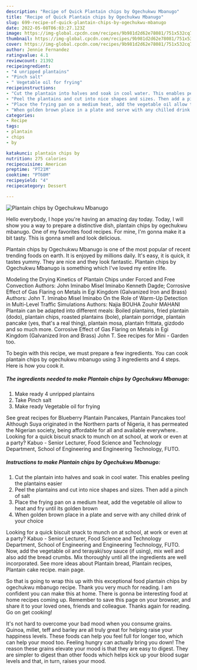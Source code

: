```yaml
---
description: "Recipe of Quick Plantain chips by Ogechukwu Mbanugo"
title: "Recipe of Quick Plantain chips by Ogechukwu Mbanugo"
slug: 699-recipe-of-quick-plantain-chips-by-ogechukwu-mbanugo
date: 2022-05-08T06:03:27.123Z
image: https://img-global.cpcdn.com/recipes/9b981d2d62e78081/751x532cq70/plantain-chips-by-ogechukwu-mbanugo-recipe-main-photo.jpg
thumbnail: https://img-global.cpcdn.com/recipes/9b981d2d62e78081/751x532cq70/plantain-chips-by-ogechukwu-mbanugo-recipe-main-photo.jpg
cover: https://img-global.cpcdn.com/recipes/9b981d2d62e78081/751x532cq70/plantain-chips-by-ogechukwu-mbanugo-recipe-main-photo.jpg
author: Jennie Fernandez
ratingvalue: 4.1
reviewcount: 21392
recipeingredient:
- "4 unripped plantains"
- "Pinch salt"
- " Vegetable oil for frying"
recipeinstructions:
- "Cut the plantain into halves and soak in cool water. This enables peeling the plantains easier"
- "Peel the plantains and cut into nice shapes and sizes. Then add a pinch of salt"
- "Place the frying pan on a medium heat, add the vegetable oil allow to heat and fry until its golden brown"
- "When golden brown place in a plate and serve with any chilled drink of your choice"
categories:
- Recipe
tags:
- plantain
- chips
- by

katakunci: plantain chips by 
nutrition: 275 calories
recipecuisine: American
preptime: "PT21M"
cooktime: "PT60M"
recipeyield: "4"
recipecategory: Dessert

---
```



![Plantain chips by Ogechukwu Mbanugo](https://img-global.cpcdn.com/recipes/9b981d2d62e78081/751x532cq70/plantain-chips-by-ogechukwu-mbanugo-recipe-main-photo.jpg)

Hello everybody, I hope you're having an amazing day today. Today, I will show you a way to prepare a distinctive dish, plantain chips by ogechukwu mbanugo. One of my favorites food recipes. For mine, I'm gonna make it a bit tasty. This is gonna smell and look delicious.

Plantain chips by Ogechukwu Mbanugo is one of the most popular of recent trending foods on earth. It is enjoyed by millions daily. It's easy, it is quick, it tastes yummy. They are nice and they look fantastic. Plantain chips by Ogechukwu Mbanugo is something which I've loved my entire life.

Modeling the Drying Kinetics of Plantain Chips under Forced and Free Convection Authors: John Iminabo Misel Iminabo Kenneth Dagde; Corrosive Effect of Gas Flaring on Metals in Egi Kingdom (Galvanized Iron and Brass) Authors: John T. Iminabo Misel Iminabo On the Role of Warm-Up Detection in Multi-Level Traffic Simulations Authors: Najia BOUHA Zouhir MAHANI Plantain can be adapted into different meals: Boiled plantains, fried plantain (dodo), plantain chips, roasted plantains (bole), plantain porridge, plantain pancake (yes, that&#39;s a real thing), plantain mosa, plantain frittata, gizdodo and so much more. Corrosive Effect of Gas Flaring on Metals in Egi Kingdom (Galvanized Iron and Brass) John T. See recipes for Mini - Garden too.


To begin with this recipe, we must prepare a few ingredients. You can cook plantain chips by ogechukwu mbanugo using 3 ingredients and 4 steps. Here is how you cook it.

<!--inarticleads1-->

##### The ingredients needed to make Plantain chips by Ogechukwu Mbanugo:

1. Make ready 4 unripped plantains
1. Take Pinch salt
1. Make ready  Vegetable oil for frying


See great recipes for Blueberry Plantain Pancakes, Plantain Pancakes too! Although Suya originated in the Northern parts of Nigeria, it has permeated the Nigerian society, being affordable for all and available everywhere.. Looking for a quick biscuit snack to munch on at school, at work or even at a party? Kabuo - Senior Lecturer, Food Science and Technology Department, School of Engineering and Engineering Technology, FUTO. 

<!--inarticleads2-->

##### Instructions to make Plantain chips by Ogechukwu Mbanugo:

1. Cut the plantain into halves and soak in cool water. This enables peeling the plantains easier
1. Peel the plantains and cut into nice shapes and sizes. Then add a pinch of salt
1. Place the frying pan on a medium heat, add the vegetable oil allow to heat and fry until its golden brown
1. When golden brown place in a plate and serve with any chilled drink of your choice


Looking for a quick biscuit snack to munch on at school, at work or even at a party? Kabuo - Senior Lecturer, Food Science and Technology Department, School of Engineering and Engineering Technology, FUTO. Now, add the vegetable oil and terayaki/soy sauce (if using), mix well and also add the bread crumbs. Mix thoroughly until all the ingredients are well incorporated. See more ideas about Plantain bread, Plantain recipes, Plantain cake recipe. main page. 

So that is going to wrap this up with this exceptional food plantain chips by ogechukwu mbanugo recipe. Thank you very much for reading. I am confident you can make this at home. There is gonna be interesting food at home recipes coming up. Remember to save this page on your browser, and share it to your loved ones, friends and colleague. Thanks again for reading. Go on get cooking!

It's not hard to overcome your bad mood when you consume grains. Quinoa, millet, teff and barley are all truly great for helping raise your happiness levels. These foods can help you feel full for longer too, which can help your mood too. Feeling hungry can actually bring you down! The reason these grains elevate your mood is that they are easy to digest. They are simpler to digest than other foods which helps kick up your blood sugar levels and that, in turn, raises your mood.
